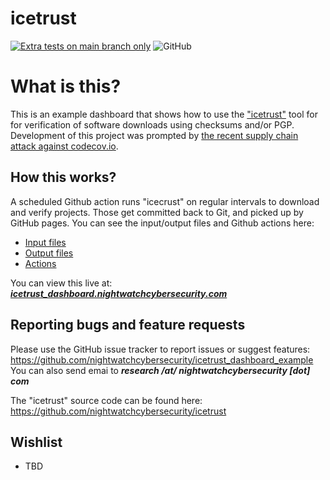 # icetrust
[![Extra tests on main branch only](https://github.com/nightwatchcybersecurity/icetrust/actions/workflows/ci-main.yml/badge.svg)](https://github.com/nightwatchcybersecurity/icetrust/actions/workflows/ci-main.yml)
![GitHub](https://img.shields.io/github/license/nightwatchcybersecurity/icetrust.svg)

# What is this?
This is an example dashboard that shows how to use
the ["icetrust"](https://github.com/nightwatchcybersecurity/icetrust)
tool for for verification of software downloads using checksums and/or
PGP. Development of this project 
was prompted by [the recent supply chain attack against codecov.io](https://about.codecov.io/security-update/).

## How this works?
A scheduled Github action runs "icecrust" on regular intervals to
download and verify projects. Those get committed back to Git,
and picked up by GitHub pages. You can see the input/output files
and Github actions here:
- [Input files](docs/data/input/)
- [Output files](docs/data/output/)
- [Actions](.github/workflows)

You can view this live at:
***[icetrust_dashboard.nightwatchcybersecurity.com](https://icetrust_dashboard.nightwatchcybersecurity.com)***

## Reporting bugs and feature requests
Please use the GitHub issue tracker to report issues or suggest features:
https://github.com/nightwatchcybersecurity/icetrust_dashboard_example
You can also send emai to ***research /at/ nightwatchcybersecurity [dot] com***

The "icetrust" source code can be found here:
https://github.com/nightwatchcybersecurity/icetrust

## Wishlist
- TBD
